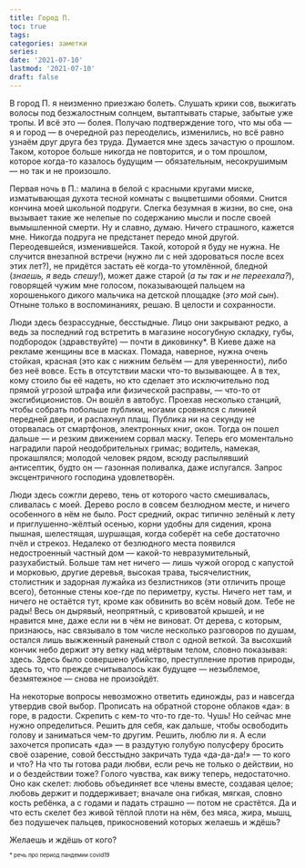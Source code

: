 ```yaml
---
title: Город П.
toc: true
tags:
categories: заметки
series:
date: '2021-07-10'
lastmod: '2021-07-10'
draft: false
---
```


<!--more-->

В город П. я неизменно приезжаю болеть. Слушать крики сов, выжигать волосы под безжалостным солнцем, вытаптывать старые, забытые уже тропы. И всё это — болея. Получаю подтверждение того, что мы оба — я и город — в очередной раз переоделись, изменились, но всё равно узнаём друг друга без труда. Думается мне здесь зачастую о прошлом. Таком, которое больше никогда не повторится, и о том прошлом, которое когда-то казалось будущим — обязательным, несокрушимым — но так и не произошло.

Первая ночь в П.: малина в белой с красными кругами миске, изматывающая духота тесной комнаты с выцветшими обоями. Снится кончина моей школьной подруги. Слегка безумная в жизни, во сне, она вызывает такие же нелепые по содержанию мысли и после своей вымышленной смерти. Ну и славно, думаю. Ничего страшного, кажется мне. Никогда подруга не предстанет передо мной другой. Переодевшейся, изменившейся. Такой, которой я буду не нужна. Не случится внезапной встречи (нужно ли с ней здороваться после всех этих лет?), не придётся застать её когда-то утомлённой, бледной (_знаешь, я ведь спешу!_), может даже старой (_а ты так и не переехала?_), говорящей чужим мне голосом, показывающей пальцем на хорошенького дикого мальчика на детской площадке (_это мой сын_). Отныне только в воспоминаниях, решаю. В целости и сохранности.

Люди здесь безрассудные, бесстыдные. Лицо они закрывают редко, а ведь за последний год встретить в магазине носогубную складку, губы, подбородок (здравствуйте) — почти в диковинку\*. В Киеве даже на рекламе женщины все в масках. Помада, наверное, нужна очень стойкая, красная (это как с нижним бельём — для уверенности), либо без неё вовсе. Есть в отсутствии маски что-то вызывающее. А в тех, кому стоило бы её надеть, но кто сделает это исключительно под прямой угрозой штрафа или физической расправы, — что-то от эксгибиционистов. Он вошёл в автобус. Проехав несколько станций, чтобы собрать побольше публики, ногами сровнялся с линией передней двери, и распахнул плащ. Публика ни на секунду не оторвалась от смартфонов, электронных книг, окон. Тогда он пошел дальше — и резким движением сорвал маску. Теперь его моментально наградили парой неодобрительных гримас; водитель, намекая, прокашлялся; молодой человек рядом, всюду распылявший антисептик, будто он — газонная поливалка, даже испугался. Запрос эксцентричного господина удовлетворён.

Люди здесь сожгли дерево, тень от которого часто смешивалась, сливалась с моей. Дерево росло в совсем безлюдном месте, и ничего особенного в нём не было. Рост средний, окрас типично зелёный к лету и приглушенно-жёлтый осенью, корни удобны для сидения, крона пышная, шелестящая, шуршащая, когда соберёт на себе достаточно пчёл и стрекоз. Недалеко от безлюдного места появился недостроенный частный дом — какой-то невразумительный, разухабистый. Больше там нет ничего — лишь чужой огород с капустой и морковью, другие деревья, высокая трава, тысячелистник, столистник и задорная лужайка из безлистников (эти отличить проще всего), бетонные стены кое-где по периметру, кусты. Ничего нет там, и ничего не остаётся тут, кроме как обвинить во всём новый дом. Тебе не рады! Весь он дырявый, неопрятный, с кривоватой крышей, и не нравится мне, даже если ни в чём не виноват. От дерева, с которым, признаюсь, нас связывало в том числе несколько разговоров по душам, остался лишь выжженный раненый ствол с одной веткой. За высохший кончик небо держит эту ветку над мёртвым телом, словно показывая: здесь. Здесь было совершено убийство, преступление против природы, здесь то, что прежде считывалось как будущее — незыблемое, безмятежное — снова не произойдёт.

На некоторые вопросы невозможно ответить единожды, раз и навсегда утвердив свой выбор. Прописать на обратной стороне облаков «да»: в горе, в радости. Скрепить с кем-то что-то где-то. Чушь! Но сейчас мне нужно определиться. Решить для себя, как дальше, чтобы освободить голову и заниматься чем-то другим. Решить, люблю ли я. А если захочется прописать «да» — в раздутую голубую полусферу бросить своё озарение, совой бесстыдно закричать туда «да-да-да!» — то кого и что? На что ты готова ради любви, если речь не только о действии, но и о бездействии тоже? Голого чувства, как вижу теперь, недостаточно. Оно как скелет: любовь объединяет все члены вместе, создавая целое; любовь держит и поддерживает; вначале она гибкая, мягкая, словно кость ребёнка, а с годами и падать страшно — потом не срастётся. Да и что есть скелет без живой тёплой плоти на нём, без мяса, жира, мышц, без подушечек пальцев, прикосновений которых желаешь и ждёшь?

Желаешь и ждёшь от кого?

<sup><sub>* речь про период пандемии covid19</sub></sup>